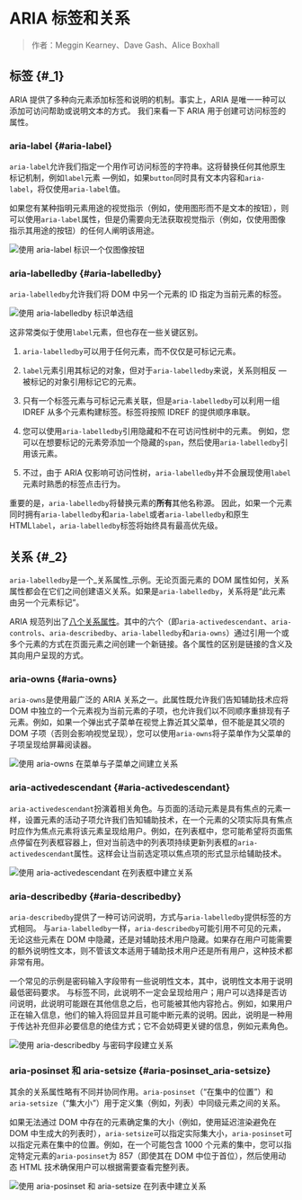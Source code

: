 # ARIA 标签和关系

> 作者：Meggin Kearney、Dave Gash、Alice Boxhall

## 标签 {#_1}

ARIA 提供了多种向元素添加标签和说明的机制。事实上，ARIA 是唯一一种可以添加可访问帮助或说明文本的方式。 我们来看一下 ARIA 用于创建可访问标签的属性。

### aria-label {#aria-label}

`aria-label`允许我们指定一个用作可访问标签的字符串。这将替换任何其他原生标记机制，例如`label`元素 —例如，如果`button`同时具有文本内容和`aria-label`，将仅使用`aria-label`值。

如果您有某种指明元素用途的视觉指示（例如，使用图形而不是文本的按钮），则可以使用`aria-label`属性，但是仍需要向无法获取视觉指示（例如，仅使用图像指示其用途的按钮）的任何人阐明该用途。

![](https://developers.google.com/web/fundamentals/accessibility/semantics-aria/imgs/aria-label.jpg "使用 aria-label 标识一个仅图像按钮")

### aria-labelledby {#aria-labelledby}

`aria-labelledby`允许我们将 DOM 中另一个元素的 ID 指定为当前元素的标签。

![](https://developers.google.com/web/fundamentals/accessibility/semantics-aria/imgs/aria-labelledby.jpg "使用 aria-labelledby 标识单选组")

这非常类似于使用`label`元素，但也存在一些关键区别。

1. `aria-labelledby`可以用于任何元素，而不仅仅是可标记元素。
2. `label`元素引用其标记的对象，但对于`aria-labelledby`来说，关系则相反 — 被标记的对象引用标记它的元素。

3. 只有一个标签元素与可标记元素关联，但是`aria-labelledby`可以利用一组 IDREF 从多个元素构建标签。标签将按照 IDREF 的提供顺序串联。

4. 您可以使用`aria-labelledby`引用隐藏和不在可访问性树中的元素。 例如，您可以在想要标记的元素旁添加一个隐藏的`span`，然后使用`aria-labelledby`引用该元素。

5. 不过，由于 ARIA 仅影响可访问性树，`aria-labelledby`并不会展现使用`label`元素时熟悉的标签点击行为。

重要的是，`aria-labelledby`将替换元素的**所有**其他名称源。 因此，如果一个元素同时拥有`aria-labelledby`和`aria-label`或者`aria-labelledby`和原生 HTML`label`，`aria-labelledby`标签将始终具有最高优先级。

## 关系 {#_2}

`aria-labelledby`是一个_关系属性_示例。无论页面元素的 DOM 属性如何，关系属性都会在它们之间创建语义关系。如果是`aria-labelledby`，关系将是“此元素由另一个元素标记”。

ARIA 规范列出了[八个关系属性](https://www.w3.org/TR/wai-aria/states_and_properties#attrs_relationships)。其中的六个（即`aria-activedescendant`、`aria-controls`、`aria-describedby`、`aria-labelledby`和`aria-owns`）通过引用一个或多个元素的方式在页面元素之间创建一个新链接。各个属性的区别是链接的含义及其向用户呈现的方式。

### aria-owns {#aria-owns}

`aria-owns`是使用最广泛的 ARIA 关系之一。此属性既允许我们告知辅助技术应将 DOM 中独立的一个元素视为当前元素的子项，也允许我们以不同顺序重排现有子元素。例如，如果一个弹出式子菜单在视觉上靠近其父菜单，但不能是其父项的 DOM 子项（否则会影响视觉呈现），您可以使用`aria-owns`将子菜单作为父菜单的子项呈现给屏幕阅读器。

![](https://developers.google.com/web/fundamentals/accessibility/semantics-aria/imgs/aria-owns.jpg "使用 aria-owns 在菜单与子菜单之间建立关系")

### aria-activedescendant {#aria-activedescendant}

`aria-activedescendant`扮演着相关角色。与页面的活动元素是具有焦点的元素一样，设置元素的活动子项允许我们告知辅助技术，在一个元素的父项实际具有焦点时应作为焦点元素将该元素呈现给用户。例如，在列表框中，您可能希望将页面焦点停留在列表框容器上，但对当前选中的列表项持续更新列表框的`aria-activedescendant`属性。这样会让当前选定项以焦点项的形式显示给辅助技术。

![](https://developers.google.com/web/fundamentals/accessibility/semantics-aria/imgs/aria-activedescendant.jpg "使用 aria-activedescendant 在列表框中建立关系")

### aria-describedby {#aria-describedby}

`aria-describedby`提供了一种可访问说明，方式与`aria-labelledby`提供标签的方式相同。 与`aria-labelledby`一样，`aria-describedby`可能引用不可见的元素，无论这些元素在 DOM 中隐藏，还是对辅助技术用户隐藏。如果存在用户可能需要的额外说明性文本，则不管该文本适用于辅助技术用户还是所有用户，这种技术都非常有用。

一个常见的示例是密码输入字段带有一些说明性文本，其中，说明性文本用于说明最低密码要求。 与标签不同，此说明不一定会呈现给用户；用户可以选择是否访问说明，此说明可能跟在其他信息之后，也可能被其他内容抢占。例如，如果用户正在输入信息，他们的输入将回显并且可能中断元素的说明。因此，说明是一种用于传达补充但非必要信息的绝佳方式；它不会妨碍更关键的信息，例如元素角色。

![](https://developers.google.com/web/fundamentals/accessibility/semantics-aria/imgs/aria-describedby.jpg "使用 aria-describedby 与密码字段建立关系")

### aria-posinset 和 aria-setsize {#aria-posinset_aria-setsize}

其余的关系属性略有不同并协同作用。`aria-posinset`（“在集中的位置”）和`aria-setsize`（“集大小”）用于定义集（例如，列表）中同级元素之间的关系。

如果无法通过 DOM 中存在的元素确定集的大小（例如，使用延迟渲染避免在 DOM 中生成大的列表时），`aria-setsize`可以指定实际集大小，`aria-posinset`可以指定元素在集中的位置。例如，在一个可能包含 1000 个元素的集中，您可以指定特定元素的`aria-posinset`为 857（即使其在 DOM 中位于首位），然后使用动态 HTML 技术确保用户可以根据需要查看完整列表。

![](https://developers.google.com/web/fundamentals/accessibility/semantics-aria/imgs/aria-posinset.jpg "使用 aria-posinset 和 aria-setsize 在列表中建立关系")

